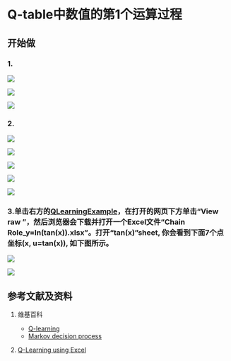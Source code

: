 # Q-table中数值的第1个运算过程

## 开始做

### 1. 

![](/images/体验Q-Learning的基本原理/Q-table中数值的第1个运算过程/1a0.jpeg)

![](/images/体验Q-Learning的基本原理/Q-table中数值的第1个运算过程/1a1.jpg)

![](/images/体验Q-Learning的基本原理/Q-table中数值的第1个运算过程/1a2.jpg)

### 2.

![](/images/体验Q-Learning的基本原理/Q-table中数值的第1个运算过程/2a1.jpg)

![](/images/体验Q-Learning的基本原理/Q-table中数值的第1个运算过程/2a2.jpg)


![](/images/体验Q-Learning的基本原理/Q-table中数值的第1个运算过程/2a3.jpg)

![](/images/体验Q-Learning的基本原理/Q-table中数值的第1个运算过程/2a4.jpg)

![](/images/体验Q-Learning的基本原理/Q-table中数值的第1个运算过程/2a5.jpg)

### 3.单击右方的[QLearningExample](https://github.com/quanbinn/Learn-Mathematical-Olympiad-The-Interactive-Way/blob/master/issues%2Bhistory/excel/Chain%20Role_y%3Dln(tan(x)).xlsx)，在打开的网页下方单击“View raw ”，然后浏览器会下载并打开一个Excel文件“Chain Role_y=ln(tan(x)).xlsx”。打开“tan(x)”sheet, 你会看到下面7个点坐标(x, u=tan(x)), 如下图所示。

![](/images/体验Q-Learning的基本原理/Q-table中数值的第1个运算过程/Q1-1.png)

![](/images/体验Q-Learning的基本原理/Q-table中数值的第1个运算过程/Q1-2.png)

## 参考文献及资料

1. 维基百科
	- [Q-learning](https://en.wikipedia.org/wiki/Q-learning) 
	- [Markov decision process](https://en.wikipedia.org/wiki/Markov_decision_process) 

1. [Q-Learning using Excel](https://people.revoledu.com/kardi/tutorial/ReinforcementLearning/Q-Learning-Excel.htm)